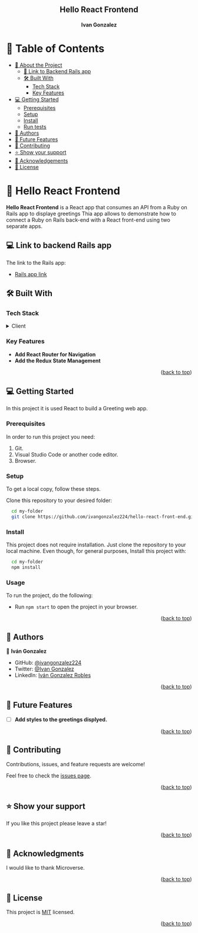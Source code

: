 <a name="readme-top"></a>

<div align="center">

  <h2><b>Hello React Frontend</b></h2>
  <h4>Ivan Gonzalez</h4>

</div>

<!-- TABLE OF CONTENTS -->

# 📗 Table of Contents

- [📖 About the Project](#about-project)
  - [🔗 Link to Backend Rails app](#link-backend)
  - [🛠 Built With](#built-with)
    - [Tech Stack](#tech-stack)
    - [Key Features](#key-features)
- [💻 Getting Started](#getting-started)
  - [Prerequisites](#prerequisites)
  - [Setup](#setup)
  - [Install](#install)
  - [Run tests](#run-tests)
- [👥 Authors](#authors)
- [🔭 Future Features](#future-features)
- [🤝 Contributing](#contributing)
- [⭐️ Show your support](#support)
- [🙏 Acknowledgements](#acknowledgements)
- [📝 License](#license)

<!-- PROJECT DESCRIPTION -->

# 📖 Hello React Frontend <a name="about-project"></a>

**Hello React Frontend** is a React app that consumes an API from a Ruby on Rails app to displaye greetings Thia app allows to demonstrate how to connect a Ruby on Rails back-end with a React front-end using two separate apps.

## 💻 Link to backend Rails app <a name="link-backend"></a>

The link to the Rails app:

- [Rails app link](https://github.com/ivangonzalez224/Hello-Rails-Back-End)

## 🛠 Built With <a name="built-with"></a>

### Tech Stack <a name="tech-stack"></a>

<details>
  <summary>Client</summary>
  <ul>
    <li><a href="https://react.dev/">React</a></li>
    <li><a href="https://redux.js.org/">Redux</a></li>
  </ul>
</details>

<!-- Features -->

### Key Features <a name="key-features"></a>

- **Add React Router for Navigation**
- **Add the Redux State Management**

<p align="right">(<a href="#readme-top">back to top</a>)</p>


<!-- GETTING STARTED -->

## 💻 Getting Started <a name="getting-started"></a>

In this project it is used React to build a Greeting web app.

### Prerequisites

In order to run this project you need:

1. Git.
2. Visual Studio Code or another code editor.
3. Browser.

### Setup

To get a local copy, follow these steps.

Clone this repository to your desired folder:

```sh
  cd my-folder
  git clone https://github.com/ivangonzalez224/hello-react-front-end.git
```

### Install

This project does not require installation. Just clone the repository to your local machine.
Even though, for general purposes, Install this project with:
```sh
  cd my-folder
  npm install
```

### Usage

To run the project, do the following:
- Run `npm start` to open the project in your browser.

<p align="right">(<a href="#readme-top">back to top</a>)</p>

<!-- AUTHORS -->

## 👥 Authors <a name="authors"></a>

👤 **Iván Gonzalez**

- GitHub: [@ivangonzalez224](https://github.com/ivangonzalez224)
- Twitter: [@Ivan Gonzalez](https://twitter.com/ivang2204)
- LinkedIn: [Iván Gonzalez Robles](https://www.linkedin.com/in/iván-gonzalez-robles-957491275/)

<p align="right">(<a href="#readme-top">back to top</a>)</p>

<!-- FUTURE FEATURES -->

## 🔭 Future Features <a name="future-features"></a>

- [ ] **Add styles to the greetings displyed.**

<p align="right">(<a href="#readme-top">back to top</a>)</p>

<!-- CONTRIBUTING -->

## 🤝 Contributing <a name="contributing"></a>

Contributions, issues, and feature requests are welcome!

Feel free to check the [issues page](https://github.com/ivangonzalez224/hello-react-front-end/issues).

<p align="right">(<a href="#readme-top">back to top</a>)</p>

<!-- SUPPORT -->

## ⭐️ Show your support <a name="support"></a>

If you like this project please leave a star!

<p align="right">(<a href="#readme-top">back to top</a>)</p>

<!-- ACKNOWLEDGEMENTS -->

## 🙏 Acknowledgments <a name="acknowledgements"></a>

I would like to thank Microverse.

<p align="right">(<a href="#readme-top">back to top</a>)</p>

<!-- LICENSE -->

## 📝 License <a name="license"></a>

This project is [MIT](./LICENSE) licensed.

<p align="right">(<a href="#readme-top">back to top</a>)</p>